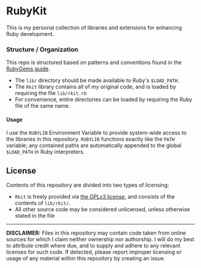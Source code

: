 # RubyKit
This is my personal collection of libraries and extensions for enhancing Ruby development.

### Structure / Organization
This repo is structured based on patterns and conventions found in the [RubyGems guide][1].

- The `lib/` directory should be made available to Ruby's `$LOAD_PATH`.
- The `Rkit` library contains all of my original code, and is loaded by requiring the file `lib/rkit.rb`
- For convenience, entire directories can be loaded by requiring the Ruby file of the same name.

#### Usage
I use the `RUBYLIB` Environment Variable to provide system-wide access to the libraries in this repository. `RUBYLIB` functions exactly like the `PATH` variable; any contained paths are automatically appended to the global `$LOAD_PATH` in Ruby interpreters.

## License
Contents of this repository are divided into two types of licensing:

- `Rkit` is freely provided via [the GPLv3 license][2], and consists of the contents of `lib/rkit/`.
- All other source code may be considered unlicensed, unless otherwise stated in the file

---
**DISCLAIMER:** Files in this repository may contain code taken from online sources for which I claim neither ownership nor authorship. I will do my best to attribute credit where due, and to supply and adhere to any relevant licenses for such code. If detected, please report improper licensing or usage of any material within this repository by creating an issue.

[1]: (http://guides.rubygems.org/patterns/#loading-code)
[2]: lib/rkit/LICENSE.md
